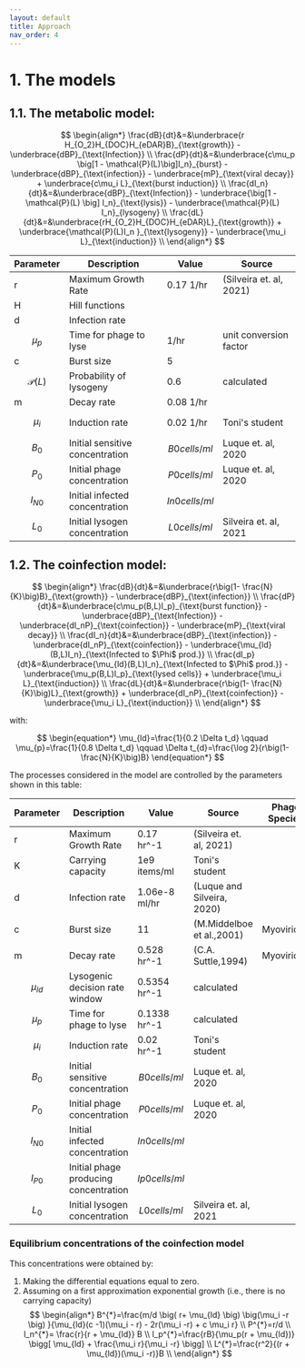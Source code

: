 ```yaml
---
layout: default
title: Approach
nav_order: 4
---
```


# 1. The models

## 1.1. The metabolic model:

$$
\begin{align*}
\frac{dB}{dt}&=&\underbrace{r H_{O_2}H_{DOC}H_{eDAR}B}_{\text{growth}} -
\underbrace{dBP}_{\text{Infection}} \\      
\frac{dP}{dt}&=&\underbrace{c\mu_p \big[1 - \mathcal{P}(L)\big]I_n}_{burst} -
\underbrace{dBP}_{\text{infection}} - \underbrace{mP}_{\text{viral decay}} +
\underbrace{c\mu_i L}_{\text{burst induction}} \\ 
\frac{dI_n}{dt}&=&\underbrace{dBP}_{\text{Infection}} -
\underbrace{\big[1 -\mathcal{P}(L) \big] I_n}_{\text{lysis}} -
\underbrace{\mathcal{P}(L) I_n}_{lysogeny} \\ 
\frac{dL}{dt}&=&\underbrace{rH_{O_2}H_{DOC}H_{eDAR}L}_{\text{growth}} +
\underbrace{\mathcal{P}(L)I_n }_{\text{lysogeny}} -
\underbrace{\mu_i L}_{\text{induction}} \\
\end{align*}
$$


| Parameter | Description | Value| Source|
| ----------- | ----------- | ----------- | ----------- |
| r | Maximum Growth Rate |0.17 1/hr | (Silveira et. al, 2021)  |
| H | Hill functions | |   |
| d | Infection rate | |  |
| $$\mu_p$$ | Time for phage to lyse | 1/hr|unit conversion factor   |
| c | Burst size | 5 |  |
| $$\mathcal{P}(L)$$ | Probability of lysogeny |0.6 | calculated  |
| m | Decay rate |0.08 1/hr |   |
| $$\mu_i$$ | Induction rate | 0.02 1/hr | Toni's student   |
| $$B_0$$ | Initial sensitive concentration | $$B0 cells/ml $$|  Luque et. al, 2020 |
| $$P_0$$ | Initial phage concentration | $$P0 cells/ml $$|  Luque et. al, 2020 |
| $$I_{N0}$$ | Initial infected concentration | $$In0 cells/ml $$|   |
| $$L_0$$ | Initial lysogen concentration | $$L0 cells/ml $$|  Silveira et. al, 2021 | 


## 1.2. The coinfection model:

$$
\begin{align*} 
   \frac{dB}{dt}&=&\underbrace{r\big(1- \frac{N}{K}\big)B}_{\text{growth}} -
   \underbrace{dBP}_{\text{infection}} \\
   \frac{dP}{dt}&=&\underbrace{c\mu_p(B,L)I_p}_{\text{burst function}} - \underbrace{dBP}_{\text{Infection}} - \underbrace{dI_nP}_{\text{coinfection}} - \underbrace{mP}_{\text{viral decay}} \\
   \frac{dI_n}{dt}&=&\underbrace{dBP}_{\text{infection}} - \underbrace{dI_nP}_{\text{coinfection}} - \underbrace{\mu_{ld}(B,L)I_n}_{\text{Infected to $\Phi$ prod.}} \\
   \frac{dI_p}{dt}&=&\underbrace{\mu_{ld}(B,L)I_n}_{\text{Infected to $\Phi$ prod.}} - \underbrace{\mu_p(B,L)I_p}_{\text{lysed cells}} + \underbrace{\mu_i L}_{\text{induction}} \\
   \frac{dL}{dt}&=&\underbrace{r\big(1- \frac{N}{K}\big)L}_{\text{growth}} + \underbrace{dI_nP}_{\text{coinfection}} - \underbrace{\mu_i L}_{\text{induction}} \\
\end{align*}
$$

with:

$$
\begin{equation*}
\mu_{ld}=\frac{1}{0.2 \Delta t_d} \qquad
\mu_{p}=\frac{1}{0.8 \Delta t_d} \qquad
\Delta t_{d}=\frac{\log 2}{r\big(1- \frac{N}{K}\big)B} 
\end{equation*}
$$


The processes considered in the model are controlled by the parameters shown in this table:



| Parameter | Description | Value| Source| Phage Species|Host|
| ----------- | ----------- | ----------- | ----------- | ----------- | ----------- |
| r | Maximum Growth Rate |0.17 hr^-1| (Silveira et. al, 2021)|  |
| K | Carrying capacity |1e9 items/ml|Toni's student  | | |
| d | Infection rate |1.06e-8 ml/hr| (Luque and Silveira, 2020)  | | |
| c | Burst size | 11 | (M.Middelboe et al.,2001) | Myoviridae | Vibrio sp. |
| m | Decay rate | 0.528 hr^-1| (C.A. Suttle,1994)   |Myoviridae |Vibrio sp. |
| $$\mu_{ld}$$ | Lysogenic decision rate window |0.5354 hr^-1 | calculated   | | |
| $$\mu_{p}$$ | Time for phage to lyse |0.1338 hr^-1| calculated   | | |
| $$\mu_i$$ | Induction rate |0.02 hr^-1| Toni's student   | | |
| $$B_0$$ | Initial sensitive concentration | $$B0 cells/ml $$|  Luque et. al, 2020 |
| $$P_0$$ | Initial phage concentration | $$P0 cells/ml $$|  Luque et. al, 2020 |
| $$I_{N0}$$ | Initial infected concentration | $$In0 cells/ml $$|   |
| $$I_{P0}$$ | Initial phage producing concentration | $$Ip0 cells/ml $$|   |
| $$L_0$$ | Initial lysogen concentration | $$L0 cells/ml $$|  Silveira et. al, 2021 | 


### Equilibrium concentrations of the coinfection model
This concentrations were obtained by:
1. Making the differential equations equal to zero.
2. Assuming on a first approximation exponential growth (i.e., there is no carrying capacity)
$$
\begin{align*}
B^{*}=\frac{m/d \big( r+ \mu_{ld} \big) \big(\mu_i -r \big) }{\mu_{ld}(c -1)(\mu_i - r) - 2r(\mu_i -r) + c \mu_i r} \\
P^{*}=r/d \\
I_n^{*}= \frac{r}{r + \mu_{ld}} B \\
I_p^{*}=\frac{rB}{\mu_p(r + \mu_{ld})} \bigg[ \mu_{ld} + \frac{\mu_i r}{\mu_i -r} \bigg] \\
L^{*}=\frac{r^2}{(r + \mu_{ld})(\mu_i -r)}B \\
\end{align*}
$$